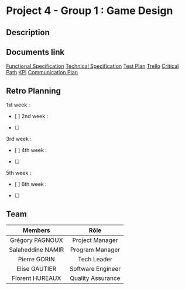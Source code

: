 # Project 4 - Group 1 : Game Design

## Description



## Documents link

[Functional Specification]()
[Technical Specification]()
[Test Plan]()
[Trello](https://trello.com/b/WZr4k2CT/game-design)
[Critical Path](https://docs.google.com/spreadsheets/d/1r2SDYi2sKBfTMOqezgbVSrNG_eM-g3pzU2KiN0t9kvE/edit?usp=sharing)
[KPI](https://docs.google.com/spreadsheets/d/1nb2kEAd07n72-q45vv48D-Fiu9-cXbYf2hT7jCJNco8/edit?usp=sharing)
[Communication Plan]()

## Retro Planning

1st week :
- [ ] 
2nd week :
- [ ]
3rd week :
- [ ]
4th week :
- [ ]
5th week :
- [ ]
6th week :
- [ ]

## Team

| Members | Rôle |
| :-: | :-: |
| Grégory PAGNOUX | Project Manager |
| Salaheddine NAMIR | Program Manager |
| Pierre GORIN | Tech Leader |
| Elise GAUTIER | Software Engineer |
| Florent HUREAUX | Quality Assurance |
